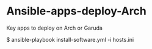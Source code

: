 # Ansible-apps-deploy-Arch
Key apps to deploy on Arch or Garuda

$ ansible-playbook install-software.yml -i hosts.ini
